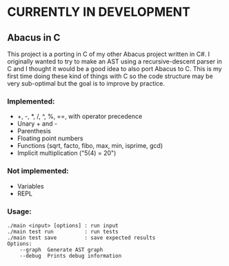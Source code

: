 # CURRENTLY IN DEVELOPMENT

## Abacus in C
This project is a porting in C of my other Abacus project written in C#.
I originally wanted to try to make an AST using a recursive-descent parser in C and I thought it would be a good idea to also port Abacus to C.
This is my first time doing these kind of things with C so the code structure may be very sub-optimal but the goal is to improve by practice.

### Implemented:
- +, -, *, /, ^, %, ==, with operator precedence
- Unary + and -
- Parenthesis
- Floating point numbers
- Functions (sqrt, facto, fibo, max, min, isprime, gcd)
- Implicit multiplication ("5(4) = 20")

### Not implemented:
- Variables
- REPL

### Usage:
```
./main <input> [options] : run input
./main test run          : run tests
./main test save         : save expected results
Options:
    --graph  Generate AST graph
    --debug  Prints debug information
```
